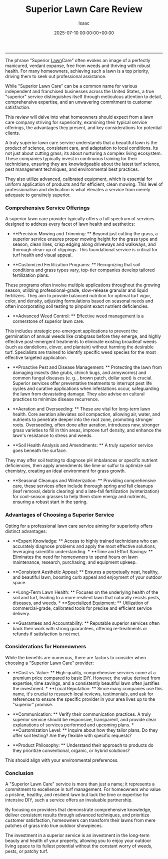﻿---
title: Superior Lawn Care Review
description: The phrase "Superior Lawn Care" often evokes an image of a perfectly manicured, verdant expanse, free from weeds and thriving with robust health.
slug: /superior-lawn-care-review/
date: 2025-07-10 00:00:00+00:00
lastmod: 2025-07-10 00:00:00+03:00
author: Isaac
categories:
- Lawn Care
- Services
- Reviews
tags:
- lawn-care
- superior
- lawn
layout: post
---
---

The phrase "Superior [Lawn](https://pestpolicy.com/10-essential-lawn-and-garden-tools-for-fall/)Care" often evokes an image of a perfectly manicured, verdant expanse, free from weeds and thriving with robust health. For many homeowners, achieving such a lawn is a top priority, driving them to seek out professional assistance.

While "Superior Lawn Care" can be a common name for various independent and franchised businesses across the United States, a true "superior" service distinguishes itself through meticulous attention to detail, comprehensive expertise, and an unwavering commitment to customer satisfaction.

This review will delve into what homeowners should expect from a lawn care company striving for superiority, examining their typical service offerings, the advantages they present, and key considerations for potential clients.

A truly superior lawn care service understands that a beautiful lawn is the product of science, consistent care, and adaptation to local conditions. Its not just about cutting grass; its about nurturing a complex living ecosystem. These companies typically invest in continuous training for their technicians, ensuring they are knowledgeable about the latest turf science, pest management techniques, and environmental best practices.

They also utilize advanced, calibrated equipment, which is essential for uniform application of products and for efficient, clean mowing. This level of professionalism and dedication is what elevates a service from merely adequate to genuinely superior.

###  Comprehensive Service Offerings

A superior lawn care provider typically offers a full spectrum of services designed to address every facet of lawn health and aesthetics:

* **Precision Mowing and Trimming: ** Beyond just cutting the grass, a superior service ensures proper mowing height for the grass type and season, clean lines, crisp edging along driveways and walkways, and thorough clean-up of clippings. This foundational service is critical for turf health and visual appeal.

* **Customized Fertilization Programs: ** Recognizing that soil conditions and grass types vary, top-tier companies develop tailored fertilization plans.

These programs often involve multiple applications throughout the growing season, utilizing professional-grade, slow-release granular and liquid fertilizers. They aim to provide balanced nutrition for optimal turf vigor, color, and density, adjusting formulations based on seasonal needs and often incorporating soil testing to pinpoint exact nutrient deficiencies.

* **Advanced Weed Control: ** Effective weed management is a cornerstone of superior lawn care.

This includes strategic pre-emergent applications to prevent the germination of annual weeds like crabgrass before they emerge, and highly effective post-emergent treatments to eliminate existing broadleaf weeds (such as dandelions, clover, and plantain) without harming the desirable turf. Specialists are trained to identify specific weed species for the most effective targeted application.

* **Proactive Pest and Disease Management: ** Protecting the lawn from damaging insects (like grubs, chinch bugs, and armyworms) and common fungal diseases (e. g. , brown patch, dollar spot) is crucial. Superior services offer preventative treatments to interrupt pest life cycles and curative applications when infestations occur, safeguarding the lawn from devastating damage. They also advise on cultural practices to minimize disease recurrence.

* **Aeration and Overseeding: ** These are vital for long-term lawn health. Core aeration alleviates soil compaction, allowing air, water, and nutrients to penetrate deeper into the root zone, promoting stronger roots. Overseeding, often done after aeration, introduces new, stronger grass varieties to fill in thin areas, improve turf density, and enhance the lawn's resistance to stress and weeds.

* **Soil Health Analysis and Amendments: ** A truly superior service goes beneath the surface.

They may offer soil testing to diagnose pH imbalances or specific nutrient deficiencies, then apply amendments like lime or sulfur to optimize soil chemistry, creating an ideal environment for grass growth.

* **Seasonal Cleanups and Winterization: ** Providing comprehensive care, these services often include thorough spring and fall cleanups (leaf removal, debris clearing) and a late-fall fertilization (winterization) for cool-season grasses to help them store energy and nutrients, ensuring a robust start in the spring.

###  Advantages of Choosing a Superior Service

Opting for a professional lawn care service aiming for superiority offers distinct advantages:

* **Expert Knowledge: ** Access to highly trained technicians who can accurately diagnose problems and apply the most effective solutions, leveraging scientific understanding. * **Time and Effort Savings: ** Eliminates the need for homeowners to spend hours on lawn maintenance, research, purchasing, and equipment upkeep.

* **Consistent Aesthetic Appeal: ** Ensures a perpetually neat, healthy, and beautiful lawn, boosting curb appeal and enjoyment of your outdoor space.

* **Long-Term Lawn Health: ** Focuses on the underlying health of the soil and turf, leading to a more resilient lawn that naturally resists pests, diseases, and weeds. * **Specialized Equipment: ** Utilization of commercial-grade, calibrated tools for precise and efficient service delivery.

* **Guarantees and Accountability: ** Reputable superior services often back their work with strong guarantees, offering re-treatments or refunds if satisfaction is not met.

###  Considerations for Homeowners

While the benefits are numerous, there are factors to consider when choosing a "Superior Lawn Care" provider:

* **Cost vs. Value: ** High-quality, comprehensive services come at a premium price compared to basic DIY. However, the value derived from expertise, time savings, and a consistently beautiful lawn often justifies the investment. * **Local Reputation: ** Since many companies use this name, it's crucial to research local reviews, testimonials, and ask for references to ensure the specific provider in your area lives up to the "superior" promise.

* **Communication: ** Verify their communication practices. A truly superior service should be responsive, transparent, and provide clear explanations of services performed and upcoming plans. * **Customization Level: ** Inquire about how they tailor plans. Do they offer soil testing? Are they flexible with specific requests?

* **Product Philosophy: ** Understand their approach to products do they prioritize conventional, organic, or hybrid solutions?

This should align with your environmental preferences.

###  Conclusion

A "Superior Lawn Care" service is more than just a name; it represents a commitment to excellence in turf management. For homeowners who value a pristine, healthy, and resilient lawn but lack the time or expertise for intensive DIY, such a service offers an invaluable partnership.

By focusing on providers that demonstrate comprehensive knowledge, deliver consistent results through advanced techniques, and prioritize customer satisfaction, homeowners can transform their lawns from mere patches of grass into true outdoor showpieces.

The investment in a superior service is an investment in the long-term beauty and health of your property, allowing you to enjoy your outdoor living space to its fullest potential without the constant worry of weeds, pests, or patchy turf.

